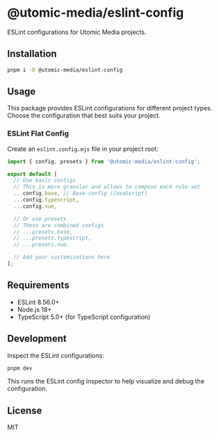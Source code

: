 # @utomic-media/eslint-config

ESLint configurations for Utomic Media projects.

## Installation

```bash
pnpm i -D @utomic-media/eslint-config
```

## Usage

This package provides ESLint configurations for different project types. Choose the configuration that best suits your project.

### ESLint Flat Config

Create an `eslint.config.mjs` file in your project root:

```js
import { config, presets } from '@utomic-media/eslint-config';

export default [
  // Use basic configs
  // This is more granular and allows to compose each rule-set
  ...config.base, // Base-config (JavaScript)
  ...config.typescript,
  ...config.vue,

  // Or use presets
  // These are combined configs
  // ...presets.base,
  // ...presets.typescript,
  // ...presets.vue,

  // Add your customizations here
];
```



## Requirements

- ESLint 8.56.0+
- Node.js 18+
- TypeScript 5.0+ (for TypeScript configuration)

## Development

Inspect the ESLint configurations:

```bash
pnpm dev
```

This runs the ESLint config inspector to help visualize and debug the configuration.

## License

MIT